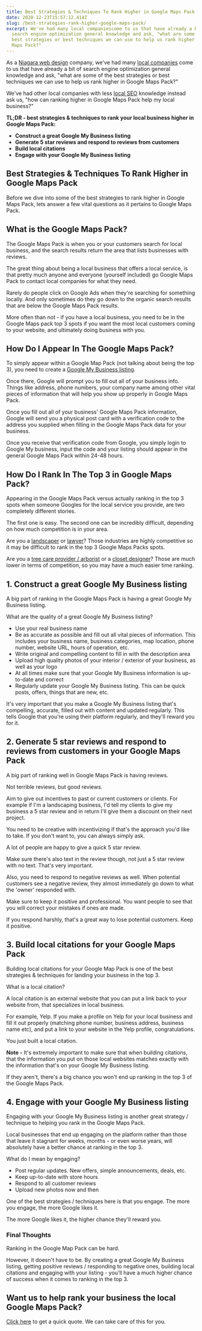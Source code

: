 ```yaml
---
title: Best Strategies & Techniques To Rank Higher in Google Maps Pack
date: 2020-12-23T15:57:12.414Z
slug: /best-strategies-rank-higher-google-maps-pack/
excerpt: We've had many local companiescome to us that have already a bit of
  search engine optimization general knowledge and ask, "what are some of the
  best strategies or best techniques we can use to help us rank higher in Google
  Maps Pack?"
---
```

As a [Niagara web design](https://infused.agency/) company, we've had many [local companies](https://infused.agency/kd-flowers) come to us that have already a bit of search engine optimization general knowledge and ask, "what are some of the best strategies or best techniques we can use to help us rank higher in Google Maps Pack?"

We've had other local companies with less [local SEO](https://infused.agency/seo) knowledge instead ask us, "how can ranking higher in Google Maps Pack help my local business?"

**TL;DR - best strategies & techniques to rank your local business higher in Google Maps Pack:**

* **Construct a great Google My Business listing**
* **Generate 5 star reviews and respond to reviews from customers**
* **Build local citations**
* **Engage with your Google My Business listing**

## Best Strategies & Techniques To Rank Higher in Google Maps Pack

Before we dive into some of the best strategies to rank higher in Google Maps Pack, lets answer a few vital questions as it pertains to Google Maps Pack.

## What is the Google Maps Pack?

The Google Maps Pack is when you or your customers search for local business, and the search results return the area that lists businesses with reviews.

The great thing about being a local business that offers a local service, is that pretty much anyone and everyone (yourself included) go Google Maps Pack to contact local companies for what they need.

Rarely do people click on Google Ads when they're searching for something locally. And only sometimes do they go down to the organic search results that are below the Google Maps Pack results.

More often than not - if you have a local business, you need to be in the Google Maps pack top 3 spots if you want the most local customers coming to your website, and ultimately doing business with you.

## How Do I Appear In The Google Maps Pack?

To simply appear within a Google Map Pack (not talking about being the top 3), you need to create a [Google My Business listing](https://www.google.com/business/).

Once there, Google will prompt you to fill out all of your business info. Things like address, phone numbers, your company name among other vital pieces of information that will help you show up properly in Google Maps Pack.

Once you fill out all of your business' Google Maps Pack information, Google will send you a physical post card with a verification code to the address you supplied when filling in the Google Maps Pack data for your business.

Once you receive that verification code from Google, you simply login to Google My business, input the code and your listing should appear in the general Google Maps Pack within 24-48 hours.

## How Do I Rank In The Top 3 in Google Maps Pack?

Appearing in the Google Maps Pack versus actually ranking in the top 3 spots when someone Googles for the local service you provide, are two completely different stories.

The first one is easy. The second one can be incredibly difficult, depending on how much competition is in your area.

Are you a [landscaper](https://infused.agency/seo-keywords-for-landscapers/) or [lawyer](https://infused.agency/seo-keywords-for-lawyers/)? Those industries are highly competitive so it may be difficult to rank in the top 3 Google Maps Packs spots.

Are you a [tree care provider / arborist](https://infused.agency/seo-keywords-for-tree-service-arborists/) or a [closet designer](https://infused.agency/seo-keywords-for-closet-designers)? Those are much lower in terms of competition, so you may have a much easier time ranking.

## 1. Construct a great Google My Business listing

A big part of ranking in the Google Maps Pack is having a great Google My Business listing.

What are the quality of a great Google My Business listing?

* Use your real business name
* Be as accurate as possible and fill out all vital pieces of information. This includes your business name, business categories, map location, phone number, website URL, hours of operation, etc.
* Write original and compelling content to fill in with the description area
* Upload high quality photos of your interior / exterior of your business, as well as your logo
* At all times make sure that your Google My Business information is up-to-date and correct
* Regularly update your Google My Business listing. This can be quick posts, offers, things that are new, etc.

It's very important that you make a Google My Business listing that's compelling, accurate, filled out with content and updated regularly. This tells Google that you're using their platform regularly, and they'll reward you for it.

## 2. Generate 5 star reviews and respond to reviews from customers in your Google Maps Pack

A big part of ranking well in Google Maps Pack is having reviews.

Not terrible reviews, but good reviews.

Aim to give out incentives to past or current customers or clients. For example if I'm a landscaping business, I'd tell my clients to give my business a 5 star review and in return I'll give them a discount on their next project.

You need to be creative with incentivizing if that's the approach you'd like to take. If you don't want to, you can always simply ask.

A lot of people are happy to give a quick 5 star review.

Make sure there's also text in the review though, not just a 5 star review with no text. That's very important.

Also, you need to respond to negative reviews as well. When potential customers see a negative review, they almost immediately go down to what the 'owner' responded with.

Make sure to keep it positive and professional. You want people to see that you will correct your mistakes if ones are made. 

If you respond harshly, that's a great way to lose potential customers. Keep it positive.

## 3. Build local citations for your Google Maps Pack

Building local citations for your Google Map Pack is one of the best strategies & techniques for landing your business in the top 3.

What is a local citation?

A local citation is an external website that you can put a link back to your website from, that specializes in local business.

For example, Yelp. If you make a profile on Yelp for your local business and fill it out properly (matching phone number, business address, business name etc), and put a link to your website in the Yelp profile, congratulations.

You just built a local citation.

**Note -** It's extremely important to make sure that when building citations, that the information you put on those local websites matches exactly with the information that's on your Google My Business listing.

If they aren't, there's a big chance you won't end up ranking in the top 3 of the Google Maps Pack. 

## 4. Engage with your Google My Business listing

Engaging with your Google My Business listing is another great strategy / technique to helping you rank in the Google Maps Pack.

Local businesses that end up engaging on the platform rather than those that leave it stagnant for weeks, months - or even worse years, will absolutely have a better chance at ranking in the top 3.

What do I mean by engaging?

* Post regular updates. New offers, simple announcements, deals, etc.
* Keep up-to-date with store hours
* Respond to all customer reviews
* Upload new photos now and then

One of the best strategies / techniques here is that you engage. The more you engage, the more Google likes it.

The more Google likes it, the higher chance they'll reward you.

### Final Thoughts

Ranking in the Google Map Pack can be hard.

However, it doesn't have to be. By creating a great Google My Business listing, getting positive reviews / responding to negative ones, building local citations and engaging with your listing - you'll have a much higher chance of success when it comes to ranking in the top 3.

## Want us to help rank your business the local Google Maps Pack?

[Click here](https://infused.agency/get-started) to get a quick quote. We can take care of this for you.